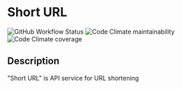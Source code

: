 # Short URL

![GitHub Workflow Status](https://img.shields.io/github/actions/workflow/status/stigsanek/short-url/pyci.yml?branch=main)
![Code Climate maintainability](https://img.shields.io/codeclimate/maintainability/stigsanek/short-url)
![Code Climate coverage](https://img.shields.io/codeclimate/coverage/stigsanek/short-url)

## Description

"Short URL" is API service for URL shortening
